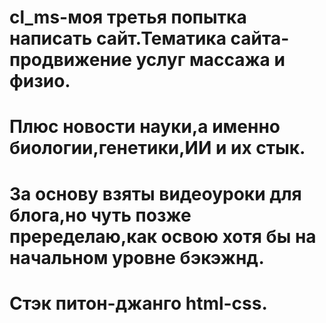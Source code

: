 # cl_ms-моя третья попытка написать сайт.Тематика сайта-продвижение услуг массажа и физио.
# Плюс новости науки,а именно биологии,генетики,ИИ и их стык. 
# За основу взяты видеоуроки для блога,но чуть позже преределаю,как освою хотя бы на начальном уровне бэкэжнд.
# Стэк питон-джанго html-css.
